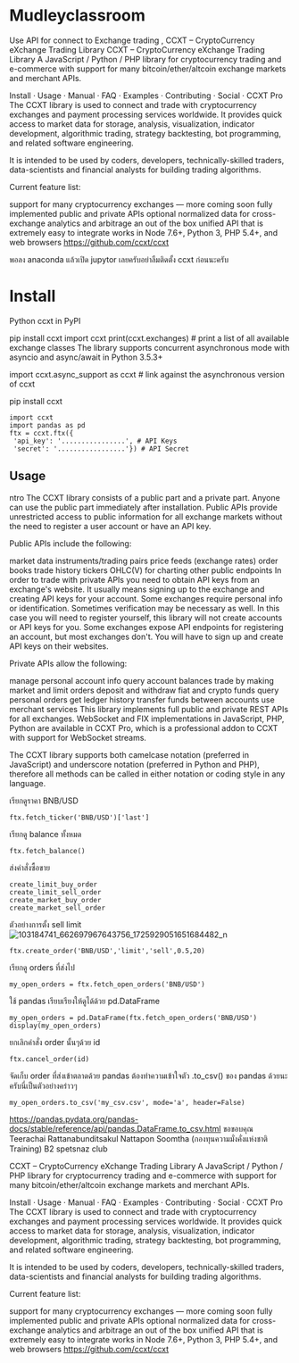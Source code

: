 # Mudleyclassroom
Use API for connect to Exchange trading , CCXT – CryptoCurrency eXchange Trading Library
CCXT – CryptoCurrency eXchange Trading Library A JavaScript / Python / PHP library for cryptocurrency trading and e-commerce with support for many bitcoin/ether/altcoin exchange markets and merchant APIs.

Install · Usage · Manual · FAQ · Examples · Contributing · Social · CCXT Pro The CCXT library is used to connect and trade with cryptocurrency exchanges and payment processing services worldwide. It provides quick access to market data for storage, analysis, visualization, indicator development, algorithmic trading, strategy backtesting, bot programming, and related software engineering.

It is intended to be used by coders, developers, technically-skilled traders, data-scientists and financial analysts for building trading algorithms.

Current feature list:

support for many cryptocurrency exchanges — more coming soon fully implemented public and private APIs optional normalized data for cross-exchange analytics and arbitrage an out of the box unified API that is extremely easy to integrate works in Node 7.6+, Python 3, PHP 5.4+, and web browsers https://github.com/ccxt/ccxt


พอลง anaconda แล้วเปิด jupytor เลยครับอย่าลืมติดตั้ง ccxt ก่อนนะครับ

<h1>Install</h1>

Python
ccxt in PyPI

pip install ccxt
import ccxt
print(ccxt.exchanges) # print a list of all available exchange classes
The library supports concurrent asynchronous mode with asyncio and async/await in Python 3.5.3+

import ccxt.async_support as ccxt # link against the asynchronous version of ccxt


pip install ccxt
```
import ccxt
import pandas as pd
ftx = ccxt.ftx({
 'api_key': '................', # API Keys
 'secret': '.................'}) # API Secret
 ```
<h2> Usage</h2>
 ntro
The CCXT library consists of a public part and a private part. Anyone can use the public part immediately after installation. Public APIs provide unrestricted access to public information for all exchange markets without the need to register a user account or have an API key.

Public APIs include the following:

market data
instruments/trading pairs
price feeds (exchange rates)
order books
trade history
tickers
OHLC(V) for charting
other public endpoints
In order to trade with private APIs you need to obtain API keys from an exchange's website. It usually means signing up to the exchange and creating API keys for your account. Some exchanges require personal info or identification. Sometimes verification may be necessary as well. In this case you will need to register yourself, this library will not create accounts or API keys for you. Some exchanges expose API endpoints for registering an account, but most exchanges don't. You will have to sign up and create API keys on their websites.

Private APIs allow the following:

manage personal account info
query account balances
trade by making market and limit orders
deposit and withdraw fiat and crypto funds
query personal orders
get ledger history
transfer funds between accounts
use merchant services
This library implements full public and private REST APIs for all exchanges. WebSocket and FIX implementations in JavaScript, PHP, Python are available in CCXT Pro, which is a professional addon to CCXT with support for WebSocket streams.

The CCXT library supports both camelcase notation (preferred in JavaScript) and underscore notation (preferred in Python and PHP), therefore all methods can be called in either notation or coding style in any language.

 
เรียกดูราคา BNB/USD
```
ftx.fetch_ticker('BNB/USD')['last']
```
เรียกดู balance ทั้งหมด
```
ftx.fetch_balance()
```
ส่งคำสั่งซื้อขาย
```
create_limit_buy_order
create_limit_sell_order
create_market_buy_order
create_market_sell_order
```
ตัวอย่างการตั้ง sell limit
![103184741_662697967643756_1725929051651684482_n](https://user-images.githubusercontent.com/61573397/121045774-09720080-c7e0-11eb-9fd9-96324d79edbc.png)
```
ftx.create_order('BNB/USD','limit','sell',0.5,20) 
```

เรียกดู orders ที่ส่งไป
```
my_open_orders = ftx.fetch_open_orders('BNB/USD')
```

ใช้ pandas เรียบเรียงให้ดูได้ด้วย pd.DataFrame
``` 
my_open_orders = pd.DataFrame(ftx.fetch_open_orders('BNB/USD')
display(my_open_orders)
```

ยกเลิกคำสั่ง order นั้นๆด้วย id
```
ftx.cancel_order(id) 
```
จัดเก็บ order ที่ส่งเข้าตลาดด้วย pandas 
ต้องทำความเข้าใจตัว .to_csv() ของ pandas ด้วยนะครับนี่เป็นตัวอย่างคร่าวๆ
```
my_open_orders.to_csv('my_csv.csv', mode='a', header=False)
```

https://pandas.pydata.org/pandas-docs/stable/reference/api/pandas.DataFrame.to_csv.html
ขอขอบคุณ
Teerachai Rattanabunditsakul
Nattapon Soomtha (กองทุนความมั่งคั่งแห่งชาติ Training)
B2 spetsnaz club












CCXT – CryptoCurrency eXchange Trading Library
A JavaScript / Python / PHP library for cryptocurrency trading and e-commerce with support for many bitcoin/ether/altcoin exchange markets and merchant APIs.

Install · Usage · Manual · FAQ · Examples · Contributing · Social · CCXT Pro
The CCXT library is used to connect and trade with cryptocurrency exchanges and payment processing services worldwide. It provides quick access to market data for storage, analysis, visualization, indicator development, algorithmic trading, strategy backtesting, bot programming, and related software engineering.

It is intended to be used by coders, developers, technically-skilled traders, data-scientists and financial analysts for building trading algorithms.

Current feature list:

support for many cryptocurrency exchanges — more coming soon
fully implemented public and private APIs
optional normalized data for cross-exchange analytics and arbitrage
an out of the box unified API that is extremely easy to integrate
works in Node 7.6+, Python 3, PHP 5.4+, and web browsers
https://github.com/ccxt/ccxt
